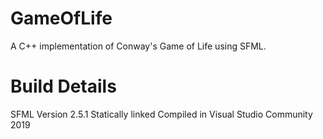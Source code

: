 # GameOfLife
A C++ implementation of Conway's Game of Life using SFML.

# Build Details
SFML Version 2.5.1
Statically linked
Compiled in Visual Studio Community 2019
